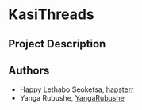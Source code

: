 # KasiThreads

## Project Description

## Authors
* Happy Lethabo Seoketsa, [hapsterr](https://github.com/hapsterr)
* Yanga Rubushe, [YangaRubushe](https://github.com/YangaRubushe)
